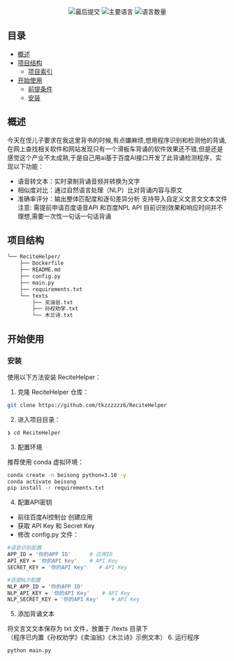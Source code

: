 
</p>
<p align="center">
	<img src="https://img.shields.io/github/last-commit/tkzzzzzz6/ReciteHelper?style=default&logo=git&logoColor=white&color=0080ff" alt="最后提交">
	<img src="https://img.shields.io/github/languages/top/tkzzzzzz6/ReciteHelper?style=default&color=0080ff" alt="主要语言">
	<img src="https://img.shields.io/github/languages/count/tkzzzzzz6/ReciteHelper?style=default&color=0080ff" alt="语言数量">
</p>
<p align="center">
	<!-- 默认选项，不显示依赖项徽章。 -->
</p>
<p align="center">
	<!-- 默认选项，不显示依赖项徽章。 -->
</p>

## 目录

- [概述](#-概述)
- [项目结构](#-项目结构)
  - [项目索引](#-项目索引)
- [开始使用](#-开始使用)
  - [前提条件](#-前提条件)
  - [安装](#-安装)



## 概述

今天在侄儿子要求在我这里背书的时候,有点嫌麻烦,想用程序识别和检测他的背诵,在网上查找相关软件和网站发现只有一个滑板车背诵的软件效果还不错,但是还是感觉这个产业不太成熟,于是自己用ai基于百度AI接口开发了此背诵检测程序，实现以下功能：
- 语音转文本：实时录制背诵音频并转换为文字
- 相似度对比：通过自然语言处理（NLP）比对背诵内容与原文
- 准确率评分：输出整体匹配度和逐句差异分析
支持导入自定义文言文文本文件  
注意:
需提前申请百度语音API 和百度NPL API
目前识别效果和响应时间并不理想,需要一次性一句话一句话背诵

## 项目结构

```sh
└── ReciteHelper/
    ├── Dockerfile
    ├── README.md
    ├── config.py
    ├── main.py
    ├── requirements.txt
    └── texts
        ├── 买油翁.txt
        ├── 孙权劝学.txt
        └── 木兰诗.txt
```

## 开始使用

### 安装

使用以下方法安装 ReciteHelper：


1. 克隆 ReciteHelper 仓库：
```sh
git clone https://github.com/tkzzzzzz6/ReciteHelper
```

2. 进入项目目录：
```sh
❯ cd ReciteHelper
```

3. 配置环境

推荐使用 conda 虚拟环境：
```sh
conda create -n beisong python=3.10 -y
conda activate beisong
pip install -r requirements.txt
```

4. 配置API密钥

-  前往百度AI控制台 创建应用
- 获取 API Key 和 Secret Key
- 修改 config.py 文件：
```sh
#语音识别配置
APP_ID = '你的APP ID'      # 应用ID
API_KEY = '你的API Key'    # API Key
SECRET_KEY = '你的API Key'    # API Key

#百度NLP配置
NLP_APP_ID = '你的APP ID' 
NLP_API_KEY = '你的API Key'    # API Key
NLP_SECRET_KEY = '你的API Key'    # API Key
```

5. 添加背诵文本

将文言文文本保存为 txt 文件，放置于 /texts 目录下  
（程序已内置《孙权劝学》《卖油翁》《木兰诗》示例文本）
6. 运行程序
```sh
python main.py
```




